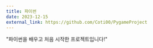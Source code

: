 ```yaml
---
title: 파이썬
date: 2023-12-15
external_link: https://github.com/Coti00/PygameProject
---
```


"파이썬을 배우고 처음 시작한 프로젝트입니다!"

<!--more-->
